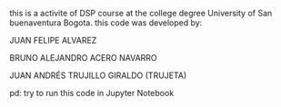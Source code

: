this is a activite of DSP course at the college degree University of San buenaventura Bogota.
this code was developed by:

JUAN FELIPE ALVAREZ

BRUNO ALEJANDRO ACERO NAVARRO

JUAN ANDRÉS TRUJILLO GIRALDO (TRUJETA)

pd: try to run this code in Jupyter Notebook
